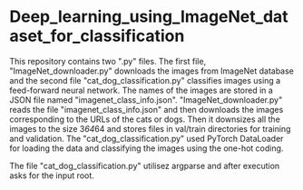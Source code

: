 # Deep_learning_using_ImageNet_dataset_for_classification
This repository contains two ".py" files. The first file, "ImageNet_downloader.py" downloads the images from ImageNet database and the second file "cat_dog_classification.py" classifies images using a feed-forward neural network. The names of the images are stored in a JSON file named "imagenet_class_info.json". "ImageNet_downloader.py" reads the file "imagenet_class_info.json" and then downloads the images corresponding to the URLs of the cats or dogs. Then it downsizes all the images to the size 3*64*64 and stores files in val/train directories for training and validation. 
The "cat_dog_classification.py" used PyTorch DataLoader for loading the data and classifying the images using the one-hot coding. 


The file "cat_dog_classification.py" utilisez argparse and after execution asks for the input root.
